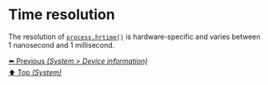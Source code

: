 # Time resolution

The resolution of
[`process.hrtime()`](https://nodejs.org/api/process.html#process_process_hrtime_time)
is hardware-specific and varies between 1 nanosecond and 1 millisecond.

[⬅️ Previous _(System > Device information)_](device_information.md)<br>
[⬆️ Top _(System)_](README.md)<br>
